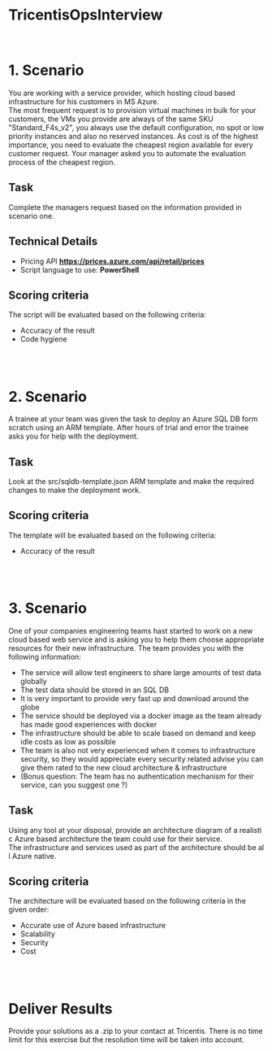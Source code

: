 # TricentisOpsInterview
<br/>

# 1. Scenario
You are working with a service provider, which hosting cloud based infrastructure for his customers in MS Azure.  
The most frequent request is to provision virtual machines in bulk for your customers, the VMs you provide are always of the same SKU "Standard_F4s_v2", you always use the default configuration, no spot or low priority instances and also no reserved instances.
As cost is of the highest importance, you need to evaluate the cheapest region available for every customer request.
Your manager asked you to automate the evaluation process of the cheapest region.

## Task
Complete the managers request based on the information provided in scenario one.

## Technical Details

* Pricing API  **https://prices.azure.com/api/retail/prices**
* Script language to use: **PowerShell**

## Scoring criteria
The script will be evaluated based on the following criteria:

* Accuracy of the result
* Code hygiene
<br/>
<br/>

# 2. Scenario
A trainee at your team was given the task to deploy an Azure SQL DB form scratch using an ARM template.
After hours of trial and error the trainee asks you for help with the deployment.

## Task
Look at the src/sqldb-template.json ARM template and make the required changes to make the deployment work.

## Scoring criteria
The template will be evaluated based on the following criteria:

* Accuracy of the result
<br/>
<br/>

# 3. Scenario
One of your companies engineering teams hast started to work on a new cloud based web service and is asking you to help them choose appropriate resources for their new infrastructure.
The team provides you with the following information:
* The service will allow test engineers to share large amounts of test data globally
* The test data should be stored in an SQL DB
* It is very important to provide very fast up and download around the globe
* The service should be deployed via a docker image as the team already has made good experiences with docker
* The infrastructure should be able to scale based on demand and keep idle costs as low as possible 
* The team is also not very experienced when it comes to infrastructure security, so they would appreciate  every security related advise you can give them rated to the new cloud architecture & infrastructure
* (Bonus question: The team has no authentication mechanism for their service, can you suggest one ?)

## Task
Using any tool at your disposal, provide an architecture diagram of a realistic Azure based architecture the team could use for their service.
The infrastructure and services used as part of the architecture should be all Azure native.

## Scoring criteria
The architecture will be evaluated based on the following criteria in the given order:

* Accurate use of Azure based infrastructure
* Scalability
* Security
* Cost
<br/>
<br/>

# Deliver Results
Provide your solutions as a .zip to your contact at Tricentis.
There is no time limit for this exercise but the resolution time will be taken into account.